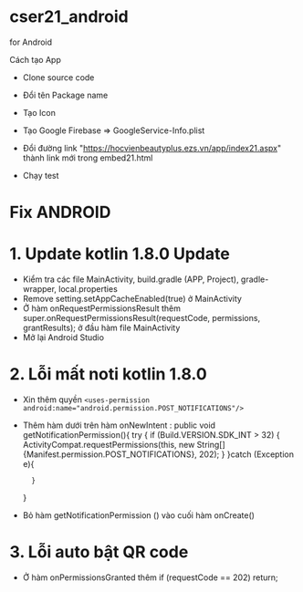 # cser21_android

for Android

Cách tạo App

- Clone source code

- Đổi tên Package name

- Tạo Icon

- Tạo Google Firebase => GoogleService-Info.plist

- Đổi đường link "https://hocvienbeautyplus.ezs.vn/app/index21.aspx" thành link mới trong embed21.html

- Chạy test 

# Fix ANDROID
# 1. Update kotlin 1.8.0 Update
- Kiểm tra các file MainActivity, build.gradle (APP, Project), gradle-wrapper, local.properties
- Remove setting.setAppCacheEnabled(true) ở MainActivity
- Ở hàm onRequestPermissionsResult thêm super.onRequestPermissionsResult(requestCode, permissions, grantResults); ở đầu hàm file MainActivity
- Mở lại Android Studio

# 2. Lỗi mất noti kotlin 1.8.0
- Xin thêm quyền `<uses-permission android:name="android.permission.POST_NOTIFICATIONS"/>`
- Thêm hàm dưới trên hàm onNewIntent :
public void getNotificationPermission(){
        try {
            if (Build.VERSION.SDK_INT > 32) {
                ActivityCompat.requestPermissions(this,
                        new String[]{Manifest.permission.POST_NOTIFICATIONS},
                        202);
            }
        }catch (Exception e){

        }
    }
- Bỏ hàm getNotificationPermission () vào cuối hàm onCreate()

# 3. Lỗi auto bật QR code
- Ở hàm onPermissionsGranted thêm if (requestCode == 202) return;


